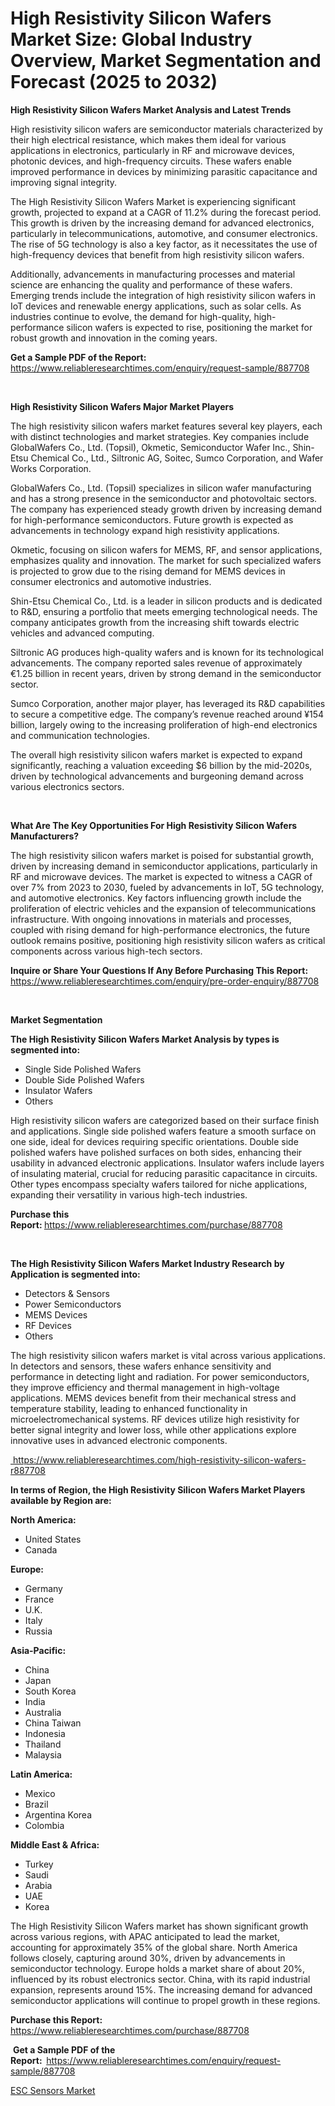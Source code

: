 <p><h1>High Resistivity Silicon Wafers Market Size: Global Industry Overview, Market Segmentation and Forecast (2025 to 2032)</h1></p><p><strong>High Resistivity Silicon Wafers Market Analysis and Latest Trends</strong></p>
<p><p>High resistivity silicon wafers are semiconductor materials characterized by their high electrical resistance, which makes them ideal for various applications in electronics, particularly in RF and microwave devices, photonic devices, and high-frequency circuits. These wafers enable improved performance in devices by minimizing parasitic capacitance and improving signal integrity.</p><p>The High Resistivity Silicon Wafers Market is experiencing significant growth, projected to expand at a CAGR of 11.2% during the forecast period. This growth is driven by the increasing demand for advanced electronics, particularly in telecommunications, automotive, and consumer electronics. The rise of 5G technology is also a key factor, as it necessitates the use of high-frequency devices that benefit from high resistivity silicon wafers. </p><p>Additionally, advancements in manufacturing processes and material science are enhancing the quality and performance of these wafers. Emerging trends include the integration of high resistivity silicon wafers in IoT devices and renewable energy applications, such as solar cells. As industries continue to evolve, the demand for high-quality, high-performance silicon wafers is expected to rise, positioning the market for robust growth and innovation in the coming years.</p></p>
<p><strong>Get a Sample PDF of the Report:&nbsp;</strong> <a href="https://www.reliableresearchtimes.com/enquiry/request-sample/887708?utm_campaign=3004&utm_medium=2&utm_source=Github&utm_content=ia&utm_term=06042025&utm_id=high-resistivity-silicon-wafers">https://www.reliableresearchtimes.com/enquiry/request-sample/887708</a></p>
<p>&nbsp;</p>
<p><strong>High Resistivity Silicon Wafers Major Market Players</strong></p>
<p><p>The high resistivity silicon wafers market features several key players, each with distinct technologies and market strategies. Key companies include GlobalWafers Co., Ltd. (Topsil), Okmetic, Semiconductor Wafer Inc., Shin-Etsu Chemical Co., Ltd., Siltronic AG, Soitec, Sumco Corporation, and Wafer Works Corporation.</p><p>GlobalWafers Co., Ltd. (Topsil) specializes in silicon wafer manufacturing and has a strong presence in the semiconductor and photovoltaic sectors. The company has experienced steady growth driven by increasing demand for high-performance semiconductors. Future growth is expected as advancements in technology expand high resistivity applications.</p><p>Okmetic, focusing on silicon wafers for MEMS, RF, and sensor applications, emphasizes quality and innovation. The market for such specialized wafers is projected to grow due to the rising demand for MEMS devices in consumer electronics and automotive industries.</p><p>Shin-Etsu Chemical Co., Ltd. is a leader in silicon products and is dedicated to R&D, ensuring a portfolio that meets emerging technological needs. The company anticipates growth from the increasing shift towards electric vehicles and advanced computing.</p><p>Siltronic AG produces high-quality wafers and is known for its technological advancements. The company reported sales revenue of approximately €1.25 billion in recent years, driven by strong demand in the semiconductor sector.</p><p>Sumco Corporation, another major player, has leveraged its R&D capabilities to secure a competitive edge. The company’s revenue reached around ¥154 billion, largely owing to the increasing proliferation of high-end electronics and communication technologies.</p><p>The overall high resistivity silicon wafers market is expected to expand significantly, reaching a valuation exceeding $6 billion by the mid-2020s, driven by technological advancements and burgeoning demand across various electronics sectors.</p></p>
<p>&nbsp;</p>
<p><strong>What Are The Key Opportunities For High Resistivity Silicon Wafers Manufacturers?</strong></p>
<p><p>The high resistivity silicon wafers market is poised for substantial growth, driven by increasing demand in semiconductor applications, particularly in RF and microwave devices. The market is expected to witness a CAGR of over 7% from 2023 to 2030, fueled by advancements in IoT, 5G technology, and automotive electronics. Key factors influencing growth include the proliferation of electric vehicles and the expansion of telecommunications infrastructure. With ongoing innovations in materials and processes, coupled with rising demand for high-performance electronics, the future outlook remains positive, positioning high resistivity silicon wafers as critical components across various high-tech sectors.</p></p>
<p><strong>Inquire or Share Your Questions If Any Before Purchasing This Report:</strong> <a href="https://www.reliableresearchtimes.com/enquiry/pre-order-enquiry/887708?utm_campaign=3004&utm_medium=2&utm_source=Github&utm_content=ia&utm_term=06042025&utm_id=high-resistivity-silicon-wafers">https://www.reliableresearchtimes.com/enquiry/pre-order-enquiry/887708</a></p>
<p>&nbsp;</p>
<p><strong>Market Segmentation</strong></p>
<p><strong>The High Resistivity Silicon Wafers Market Analysis by types is segmented into:</strong></p>
<p><ul><li>Single Side Polished Wafers</li><li>Double Side Polished Wafers</li><li>Insulator Wafers</li><li>Others</li></ul></p>
<p><p>High resistivity silicon wafers are categorized based on their surface finish and applications. Single side polished wafers feature a smooth surface on one side, ideal for devices requiring specific orientations. Double side polished wafers have polished surfaces on both sides, enhancing their usability in advanced electronic applications. Insulator wafers include layers of insulating material, crucial for reducing parasitic capacitance in circuits. Other types encompass specialty wafers tailored for niche applications, expanding their versatility in various high-tech industries.</p></p>
<p><strong>Purchase this Report:&nbsp;</strong><a href="https://www.reliableresearchtimes.com/purchase/887708?utm_campaign=3004&utm_medium=2&utm_source=Github&utm_content=ia&utm_term=06042025&utm_id=high-resistivity-silicon-wafers">https://www.reliableresearchtimes.com/purchase/887708</a></p>
<p>&nbsp;</p>
<p><strong>The High Resistivity Silicon Wafers Market Industry Research by Application is segmented into:</strong></p>
<p><ul><li>Detectors & Sensors</li><li>Power Semiconductors</li><li>MEMS Devices</li><li>RF Devices</li><li>Others</li></ul></p>
<p><p>The high resistivity silicon wafers market is vital across various applications. In detectors and sensors, these wafers enhance sensitivity and performance in detecting light and radiation. For power semiconductors, they improve efficiency and thermal management in high-voltage applications. MEMS devices benefit from their mechanical stress and temperature stability, leading to enhanced functionality in microelectromechanical systems. RF devices utilize high resistivity for better signal integrity and lower loss, while other applications explore innovative uses in advanced electronic components.</p></p>
<p><a href="https://www.reliableresearchtimes.com/high-resistivity-silicon-wafers-r887708?utm_campaign=3004&utm_medium=2&utm_source=Github&utm_content=ia&utm_term=06042025&utm_id=high-resistivity-silicon-wafers">&nbsp;https://www.reliableresearchtimes.com/high-resistivity-silicon-wafers-r887708</a></p>
<p><strong>In terms of Region, the High Resistivity Silicon Wafers Market Players available by Region are:</strong></p>
<p>
    <p> <strong> North America: </strong>
        <ul>
            <li>United States</li>
            <li>Canada</li>
        </ul>
        </p> 
    <p> <strong> Europe: </strong>
        <ul>
            <li>Germany</li>
            <li>France</li>
            <li>U.K.</li>
            <li>Italy</li>
            <li>Russia</li>
        </ul>
        </p> 
    <p> <strong> Asia-Pacific: </strong>
        <ul>
            <li>China</li>
            <li>Japan</li>
            <li>South Korea</li>
            <li>India</li>
            <li>Australia</li>
            <li>China Taiwan</li>
            <li>Indonesia</li>
            <li>Thailand</li>
            <li>Malaysia</li>
        </ul>
        </p> 
    <p> <strong> Latin America: </strong>
        <ul>
            <li>Mexico</li>
            <li>Brazil</li>
            <li>Argentina Korea</li>
            <li>Colombia</li>
        </ul>
        </p> 
    <p> <strong> Middle East & Africa: </strong>
        <ul>
            <li>Turkey</li>
            <li>Saudi</li>
            <li>Arabia</li>
            <li>UAE</li>
            <li>Korea</li>
        </ul>
    </p>
    </p>
<p><p>The High Resistivity Silicon Wafers market has shown significant growth across various regions, with APAC anticipated to lead the market, accounting for approximately 35% of the global share. North America follows closely, capturing around 30%, driven by advancements in semiconductor technology. Europe holds a market share of about 20%, influenced by its robust electronics sector. China, with its rapid industrial expansion, represents around 15%. The increasing demand for advanced semiconductor applications will continue to propel growth in these regions.</p></p>
<p><strong>Purchase this Report: </strong><a href="https://www.reliableresearchtimes.com/purchase/887708?utm_campaign=3004&utm_medium=2&utm_source=Github&utm_content=ia&utm_term=06042025&utm_id=high-resistivity-silicon-wafers">https://www.reliableresearchtimes.com/purchase/887708</a></p>
<p>&nbsp;<strong>Get a Sample PDF of the Report:&nbsp;&nbsp;</strong><a href="https://www.reliableresearchtimes.com/enquiry/request-sample/887708?utm_campaign=3004&utm_medium=2&utm_source=Github&utm_content=ia&utm_term=06042025&utm_id=high-resistivity-silicon-wafers">https://www.reliableresearchtimes.com/enquiry/request-sample/887708</a></p>
<p><strong></strong></p>
<p><p><a href="https://github.com/nibbsmantji/Market-Research-Report-List-1/blob/main/esc-sensors-market.md?utm_campaign=3004&utm_medium=2&utm_source=Github&utm_content=ia&utm_term=06042025&utm_id=high-resistivity-silicon-wafers">ESC Sensors Market</a></p></p>